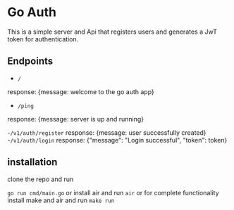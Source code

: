 # Go Auth

This is a simple server and Api that registers users and generates a JwT token for authentication.

## Endpoints
- `/`

response: {message: welcome to the go auth app}

- `/ping`

response: {message: server is up and running}

-`/v1/auth/register`
response: {message: user successfully created}
-`/v1/auth/login`
response: {"message": "Login successful", "token": token}

## installation

clone the repo and run

`go run cmd/main.go`
or install air and run
`air`
or for complete functionality
install make and air and run
`make run`